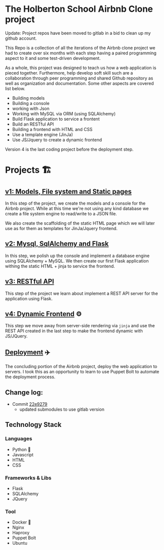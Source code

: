 # The Holberton School Airbnb Clone project

Update: Project repos have been moved to gitlab in a bid to clean up my github account.

This Repo is a collection of all the iterations of the Airbnb clone project we had to create over six months with each step having a paired programming aspect to it and some test-driven development.

As a whole, this project was designed to teach us how a web application is pieced together. Furthermore, help develop soft skill such are a collaboration through peer programming and shared Github repository as well as organization and documentation. Some other aspects are covered list below.

- Building models
- Building a console
- working with Json
- Working with MySQL via ORM (using SQLAlchemy)
- Build Flask application to service a frontent
- Build an RESTful API
- Building a frontend with HTML and CSS
- Use a template engine (JinJa)
- Use JS/Jquery to create a dynamic frontend


Version 4 is the last coding project before the deployment step.

# Projects :building_construction:

## [v1: Models, File system and Static pages](https://gitlab.com/Hraesvel/AirBnB_clone) 

In this step of the project, we create the models and a console for the
Airbnb project. While at this time we're not using any kind database we
create a file system engine to read/write to a JSON file.

We also create the scaffolding of the static HTML page which we will later
use as for them as templates for JinJa/Jquery frontend.

## [v2: Mysql, SqlAlchemy and Flask](https://gitlab.com/Hraesvel/AirBnB_clone_v2)
 In this step, we polish up the console and implement a database
engine using SQLAlchemy + MySQL. We then create our first Flask
application withing the static HTML + jinja to service the frontend.

## [v3: RESTful API](https://gitlab.com/Hraesvel/AirBnB_clone_v3)
This step of the project we learn about implement a REST API server for
the application using Flask.

## [v4: Dynamic Frontend](https://gitlab.com/Hraesvel/AirBnB_clone_v4) :gear:
This step we move away from server-side rendering via `jinja` and use
the REST API created in the last step to make the frontend dynamic with
JS/JQuery.

## [Deployment](https://gitlab.com/Hraesvel/AirBnB_Delpoy) :airplane: 
The concluding portion of the Airbnb project, deploy the web application to servers. I took this as an opportunity to learn to use Puppet Bolt to automate the deployment process.

## Change log:

- Commit [22e9279](https://github.com/Hraesvel/HBNB_Airbnb/commit/22e9279ee199d54229eb625747846bfb34f0ceac)
  - updated submodules to use gitlab version


## Technology Stack

### Languages
 - Python :snake:
 - Javascript
 - HTML 
 - CSS
 
### Frameworks & Libs
- Flask 
- SQLAlchemy 
- JQuery

### Tool
- Docker :whale:
- Nginx
- Haproxy 
- Puppet Bolt
- Ubuntu
